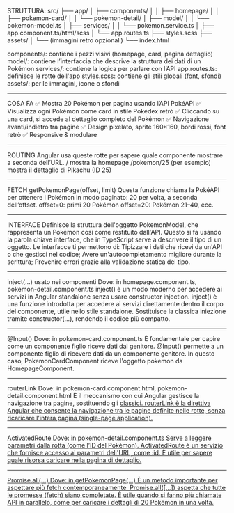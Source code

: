 STRUTTURA:
src/
├── app/
│   ├── components/
│   │   ├── homepage/
│   │   ├── pokemon-card/
│   │   └── pokemon-detail/
│   ├── model/
│   │   └── pokemon-model.ts
│   ├── services/
│   │   └── pokemon.service.ts
│   ├── app.component.ts/html/scss
│   └── app.routes.ts
├── styles.scss
├── assets/
│   └── (immagini retro opzionali)
└── index.html

components/: contiene i pezzi visivi (homepage, card, pagina dettaglio)
model/: contiene l’interfaccia che descrive la struttura dei dati di un Pokémon
services/: contiene la logica per parlare con l’API
app.routes.ts: definisce le rotte dell'app
styles.scss: contiene gli stili globali (font, sfondi)
assets/: per le immagini, icone o sfondi

---------------------------------------------------------------------

COSA FA
✅ Mostra 20 Pokémon per pagina usando l’API PokéAPI
✅ Visualizza ogni Pokémon come card in stile Pokédex retrò
✅ Cliccando su una card, si accede al dettaglio completo del Pokémon
✅ Navigazione avanti/indietro tra pagine
✅ Design pixelato, sprite 160×160, bordi rossi, font retrò
✅ Responsive & modulare

---------------------------------------------------------------------

ROUTING
    Angular usa queste rotte per sapere quale componente mostrare a seconda dell’URL.
    / mostra la homepage
    /pokemon/25 (per esempio) mostra il dettaglio di Pikachu (ID 25)

---------------------------------------------------------------------

FETCH
getPokemonPage(offset, limit)
    Questa funzione chiama la PokéAPI per ottenere i Pokémon in modo paginato: 20 per volta, a seconda dell’offset.
    offset=0: primi 20 Pokémon
    offset=20: Pokémon 21–40, ecc.

---------------------------------------------------------------------

INTERFACE
Definisce la struttura dell'oggetto PokemonModel, che rappresenta un Pokémon così come restituito dall'API. Questo si fa usando la parola chiave interface, che in TypeScript serve a descrivere il tipo di un oggetto. Le interfacce ti permettono di:
	Tipizzare i dati che ricevi da un'API o che gestisci nel codice;
	Avere un'autocompletamento migliore durante la scrittura;
	Prevenire errori grazie alla validazione statica del tipo.

---------------------------------------------------------------------

inject(...) usato nei componenti
Dove: in homepage.component.ts, pokemon-detail.component.ts
inject() è un modo moderno per accedere ai servizi in Angular standalone senza usare constructor injection.
    inject() è una funzione introdotta per accedere ai servizi direttamente dentro il corpo del componente, utile nello stile standalone. Sostituisce la classica iniezione tramite constructor(...), rendendo il codice più compatto.

---------------------------------------------------------------------

@Input()
Dove: in pokemon-card.component.ts
È fondamentale per capire come un componente figlio riceve dati dal genitore.
    @Input() permette a un componente figlio di ricevere dati da un componente genitore. In questo caso, PokemonCardComponent riceve l'oggetto pokemon da HomepageComponent.

---------------------------------------------------------------------

routerLink
Dove: in pokemon-card.component.html, pokemon-detail.component.html
È il meccanismo con cui Angular gestisce la navigazione tra pagine, sostituendo gli <a href> classici.
    routerLink è la direttiva Angular che consente la navigazione tra le pagine definite nelle rotte, senza ricaricare l'intera pagina (single-page application).

---------------------------------------------------------------------

ActivatedRoute
Dove: in pokemon-detail.component.ts
Serve a leggere parametri dalla rotta (come l’ID del Pokémon).
    ActivatedRoute è un servizio che fornisce accesso ai parametri dell'URL, come :id. È utile per sapere quale risorsa caricare nella pagina di dettaglio.

---------------------------------------------------------------------

Promise.all(...)
Dove: in getPokemonPage(...)
È un metodo importante per aspettare più fetch contemporaneamente.
    Promise.all([...]) aspetta che tutte le promesse (fetch) siano completate. È utile quando si fanno più chiamate API in parallelo, come per caricare i dettagli di 20 Pokémon in una volta.